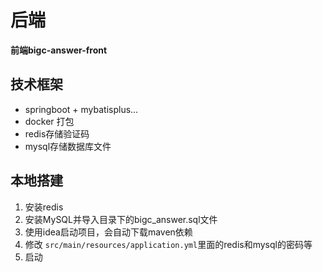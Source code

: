 # 后端
**前端bigc-answer-front**
## 技术框架
* springboot + mybatisplus...
* docker 打包
* redis存储验证码
* mysql存储数据库文件

## 本地搭建
1. 安装redis
2. 安装MySQL并导入目录下的bigc_answer.sql文件
3. 使用idea启动项目，会自动下载maven依赖
4. 修改 ```src/main/resources/application.yml```里面的redis和mysql的密码等
5. 启动

